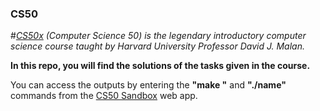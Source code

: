 ### CS50
#*[CS50x](https://pll.harvard.edu/course/cs50-introduction-computer-science) (Computer Science 50) is the legendary introductory computer science course taught by Harvard University Professor David J. Malan.*

**In this repo, you will find the solutions of the tasks given in the course.**

You can access the outputs by entering the **"make <name>"** and **"./name"** commands from the [CS50 Sandbox](https://sandbox.cs50.io/) web app.
